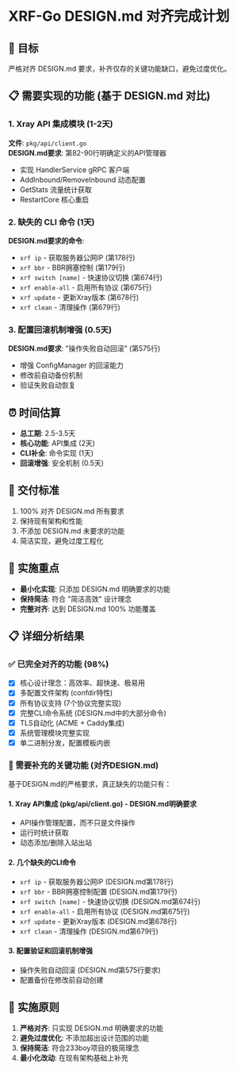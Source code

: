 # XRF-Go DESIGN.md 对齐完成计划

## 🎯 目标 
严格对齐 DESIGN.md 要求，补齐仅存的关键功能缺口，避免过度优化。

## 📋 需要实现的功能 (基于 DESIGN.md 对比)

### 1. Xray API 集成模块 (1-2天)
**文件**: `pkg/api/client.go`  
**DESIGN.md要求**: 第82-90行明确定义的API管理器

- 实现 HandlerService gRPC 客户端
- AddInbound/RemoveInbound 动态配置
- GetStats 流量统计获取  
- RestartCore 核心重启

### 2. 缺失的 CLI 命令 (1天)
**DESIGN.md要求的命令**:

- `xrf ip` - 获取服务器公网IP (第178行)
- `xrf bbr` - BBR拥塞控制 (第179行)
- `xrf switch [name]` - 快速协议切换 (第674行)
- `xrf enable-all` - 启用所有协议 (第675行) 
- `xrf update` - 更新Xray版本 (第678行)
- `xrf clean` - 清理操作 (第679行)

### 3. 配置回滚机制增强 (0.5天)
**DESIGN.md要求**: "操作失败自动回滚" (第575行)

- 增强 ConfigManager 的回滚能力
- 修改前自动备份机制
- 验证失败自动恢复

## ⏰ 时间估算
- **总工期**: 2.5-3.5天
- **核心功能**: API集成 (2天)
- **CLI补全**: 命令实现 (1天)
- **回滚增强**: 安全机制 (0.5天)

## 🚀 交付标准
1. 100% 对齐 DESIGN.md 所有要求
2. 保持现有架构和性能
3. 不添加 DESIGN.md 未要求的功能
4. 简洁实现，避免过度工程化

## 📝 实施重点
- **最小化实现**: 只添加 DESIGN.md 明确要求的功能
- **保持简洁**: 符合 "简洁高效" 设计理念  
- **完整对齐**: 达到 DESIGN.md 100% 功能覆盖

## 📋 详细分析结果

### ✅ 已完全对齐的功能 (98%)
- [x] 核心设计理念：高效率、超快速、极易用
- [x] 多配置文件架构 (confdir特性)  
- [x] 所有协议支持 (7个协议完整实现)
- [x] 完整CLI命令系统 (DESIGN.md中的大部分命令)
- [x] TLS自动化 (ACME + Caddy集成)
- [x] 系统管理模块完整实现
- [x] 单二进制分发，配置模板内嵌

### 🚧 需要补充的关键功能 (对齐DESIGN.md)

基于DESIGN.md的严格要求，真正缺失的功能只有：

#### 1. Xray API集成 (pkg/api/client.go) - **DESIGN.md明确要求**
- API操作管理配置，而不只是文件操作
- 运行时统计获取
- 动态添加/删除入站出站

#### 2. 几个缺失的CLI命令
- `xrf ip` - 获取服务器公网IP (DESIGN.md第178行)
- `xrf bbr` - BBR拥塞控制配置 (DESIGN.md第179行) 
- `xrf switch [name]` - 快速协议切换 (DESIGN.md第674行)
- `xrf enable-all` - 启用所有协议 (DESIGN.md第675行)
- `xrf update` - 更新Xray版本 (DESIGN.md第678行)
- `xrf clean` - 清理操作 (DESIGN.md第679行)

#### 3. 配置验证和回滚机制增强
- 操作失败自动回滚 (DESIGN.md第575行要求)
- 配置备份在修改前自动创建

## 🎯 实施原则

1. **严格对齐**: 只实现 DESIGN.md 明确要求的功能
2. **避免过度优化**: 不添加超出设计范围的功能
3. **保持简洁**: 符合233boy项目的极简理念
4. **最小化改动**: 在现有架构基础上补充